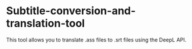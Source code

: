 # Subtitle-conversion-and-translation-tool
This tool allows you to translate .ass files to .srt files using the DeepL API.
